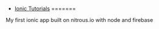 - [Ionic Tutorials](http://ionicframework.com/tutorials/)
=======

My first ionic app built on nitrous.io with node and firebase
